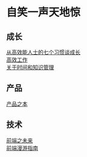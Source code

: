 自笑一声天地惊
================

## 成长
[从高效能人士的七个习惯谈成长](https://www.yuque.com/zenany/up/be_independent)  
[高效工作](https://www.yuque.com/zenany/up/high_productivity_work)  
[关于时间和知识管理](_posts/about_time_and_knowledge_management.md)  

## 产品
[产品之本](_posts/product_nature.md)  

## 技术
[前端之未来](_posts/the_future_frontend.md)  
[前端漫游指南](_posts/about_frontend.md)
